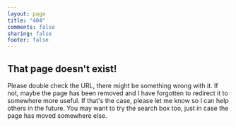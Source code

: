 ```yaml
---
layout: page
title: "404"
comments: false
sharing: false
footer: false
---
```


## That page doesn't exist!

Please double check the URL, there might be something wrong with it. If not, maybe the page has been removed and I have forgotten to redirect it to somewhere more useful. If that's the case, please let me know so I can help others in the future. You may want to try the search box too, just in case the page has moved somewhere else.
